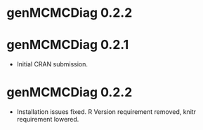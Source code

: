 # genMCMCDiag 0.2.2

# genMCMCDiag 0.2.1

* Initial CRAN submission.

# genMCMCDiag 0.2.2

* Installation issues fixed. R Version requirement removed, knitr requirement lowered.
